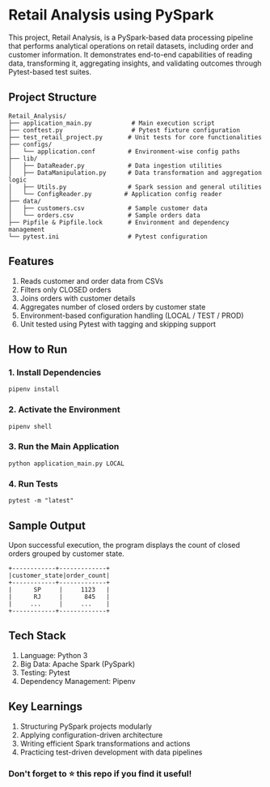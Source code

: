 # Retail Analysis using PySpark
This project, Retail Analysis, is a PySpark-based data processing pipeline that performs analytical operations on retail datasets, including order and customer information. It demonstrates end-to-end capabilities of reading data, transforming it, aggregating insights, and validating outcomes through Pytest-based test suites.

## Project Structure
```
Retail_Analysis/
├── application_main.py           # Main execution script
├── conftest.py                   # Pytest fixture configuration
├── test_retail_project.py       # Unit tests for core functionalities
├── configs/
│   └── application.conf         # Environment-wise config paths
├── lib/
│   ├── DataReader.py            # Data ingestion utilities
│   ├── DataManipulation.py      # Data transformation and aggregation logic
│   ├── Utils.py                 # Spark session and general utilities
│   └── ConfigReader.py         # Application config reader
├── data/
│   ├── customers.csv            # Sample customer data
│   └── orders.csv               # Sample orders data
├── Pipfile & Pipfile.lock       # Environment and dependency management
└── pytest.ini                   # Pytest configuration

```

## Features

1. Reads customer and order data from CSVs
2. Filters only CLOSED orders
3. Joins orders with customer details
4. Aggregates number of closed orders by customer state
5. Environment-based configuration handling (LOCAL / TEST / PROD)
6. Unit tested using Pytest with tagging and skipping support

## How to Run

### 1. Install Dependencies

```
pipenv install
```
### 2. Activate the Environment

```
pipenv shell
```

### 3. Run the Main Application

```
python application_main.py LOCAL
```

### 4. Run Tests

```
pytest -m "latest"
```


## Sample Output

Upon successful execution, the program displays the count of closed orders grouped by customer state.

```
+------------+-------------+
|customer_state|order_count|
+------------+-------------+
|      SP     |     1123   |
|      RJ     |      845   |
|     ...     |     ...    |
+------------+-------------+
```

## Tech Stack

1. Language: Python 3
2. Big Data: Apache Spark (PySpark)
3. Testing: Pytest
4. Dependency Management: Pipenv

## Key Learnings

1. Structuring PySpark projects modularly
2. Applying configuration-driven architecture
3. Writing efficient Spark transformations and actions
4. Practicing test-driven development with data pipelines

###  Don't forget to ⭐ this repo if you find it useful!


